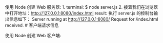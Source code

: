 使用 Node 创建 Web 服务器:
        1. terminal: $ node server.js
        2. 接着我们在浏览器中打开地址：http://127.0.0.1:8080/index.html
        result: 执行 server.js 的控制台输出信息如下：
            Server running at http://127.0.0.1:8080/
            Request for /index.html received.     #  客户端请求信息


使用 Node 创建 Web 客户端:
    